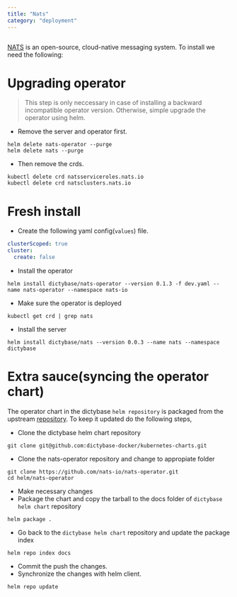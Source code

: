 ```yaml
---
title: "Nats"
category: "deployment"
---
```


```toc
```

[NATS](https://nats.io/) is an open-source, cloud-native messaging system. To install
we need the following:

# Upgrading operator 
> This step is only neccessary in case of installing a backward incompatible operator version.
> Otherwise, simple upgrade the operator using helm. 

- Remove the server and operator first.

```shell
helm delete nats-operator --purge
helm delete nats --purge
```

- Then remove the crds.

```shell
kubectl delete crd natsserviceroles.nats.io
kubectl delete crd natsclusters.nats.io
```

# Fresh install

- Create the following yaml config(`values`) file.

```yaml
clusterScoped: true
cluster:
  create: false
```

- Install the operator

```shell
helm install dictybase/nats-operator --version 0.1.3 -f dev.yaml --name nats-operator --namespace nats-io
```

- Make sure the operator is deployed 

```shell
kubectl get crd | grep nats
```

- Install the server

```shell
helm install dictybase/nats --version 0.0.3 --name nats --namespace dictybase
```

# Extra sauce(syncing the operator chart)
The operator chart in the dictybase `helm repository` is packaged from the
upstream [repository](https://github.com/nats-io/nats-operator). To keep it
updated do the following steps,

- Clone the dictybase helm chart repository

```shell
git clone git@github.com:dictybase-docker/kubernetes-charts.git
```

- Clone the nats-operator repository and change to appropiate folder

```shell 
git clone https://github.com/nats-io/nats-operator.git
cd helm/nats-operator
```

- Make necessary changes
- Package the chart and copy the tarball to the docs folder of `dictybase helm chart` repository

```shell
helm package . 
```

- Go back to the `dictybase helm chart` repository and update the package index

```shell
helm repo index docs
```

- Commit the push the changes.
- Synchronize the changes with helm client.

```shell
helm repo update
```